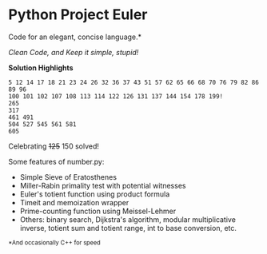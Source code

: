 Python Project Euler
====================
Code for an elegant, concise language.*

*Clean Code, and Keep it simple, stupid!*

**Solution Highlights**

    5 12 14 17 18 21 23 24 26 32 36 37 43 51 57 62 65 66 68 70 76 79 82 86 89 96
    100 101 102 107 108 113 114 122 126 131 137 144 154 178 199!
    265
    317
    461 491
    504 527 545 561 581
    605

Celebrating ~~125~~ 150 solved!

Some features of number.py:

- Simple Sieve of Eratosthenes
- Miller-Rabin primality test with potential witnesses
- Euler's totient function using product formula
- Timeit and memoization wrapper
- Prime-counting function using Meissel-Lehmer
- Others: binary search, Dijkstra's algorithm, modular multiplicative inverse,
totient sum and totient range, int to base conversion, etc.

<sub>*And occasionally C++ for speed</sub>
